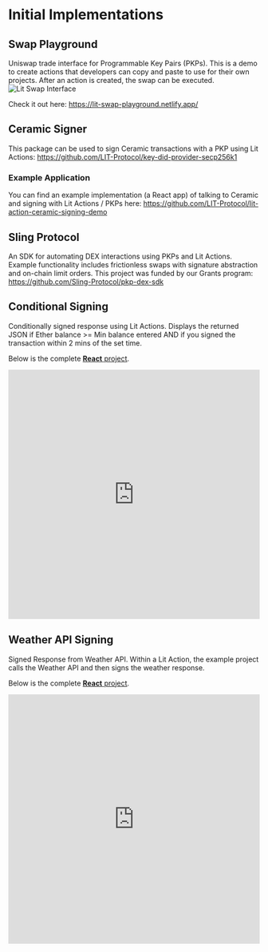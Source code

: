 # Initial Implementations

## Swap Playground
Uniswap trade interface for Programmable Key Pairs (PKPs). 
This is a demo to create actions that developers can copy and paste to use for their own projects. After an action is created, the swap can be executed.
![Lit Swap Interface](/img/lit_swap.png)

Check it out here: https://lit-swap-playground.netlify.app/

## Ceramic Signer

This package can be used to sign Ceramic transactions with a PKP using Lit Actions: https://github.com/LIT-Protocol/key-did-provider-secp256k1

### Example Application

You can find an example implementation (a React app) of talking to Ceramic and signing with Lit Actions / PKPs here: https://github.com/LIT-Protocol/lit-action-ceramic-signing-demo

## Sling Protocol

An SDK for automating DEX interactions using PKPs and Lit Actions. Example functionality includes frictionless swaps with signature abstraction
and on-chain limit orders. This project was funded by our Grants program: https://github.com/Sling-Protocol/pkp-dex-sdk

## Conditional Signing

Conditionally signed response using Lit Actions.
Displays the returned JSON if Ether balance >= Min balance entered AND if you signed the transaction within 2 mins of the set time.

Below is the complete [**React** project](https://replit.com/@lit/Lit-Actions-Conditional-Signing#lit-actions_sign_api_response/src/App.js).

<iframe frameborder="0" width="100%" height="500px" className="repls" style={{display: "none"}} src="https://replit.com/@lit/Lit-Actions-Conditional-Signing#lit-actions_conditional_signing/src/App.js"></iframe>

## Weather API Signing

Signed Response from Weather API. Within a Lit Action, the example project calls the Weather API and then signs the weather response.

Below is the complete [**React** project](https://replit.com/@lit/Lit-Actions-Return-signed-API-reponse#lit-actions_sign_api_response/src/App.js).

<iframe frameborder="0" width="100%" height="500px" className="repls" style={{display: "none"}} src="https://replit.com/@lit/Lit-Actions-Return-signed-API-reponse#lit-actions_sign_api_response/src/App.js"></iframe>
